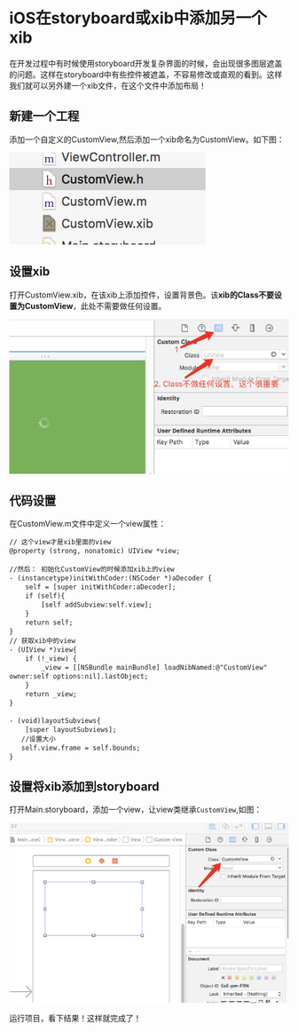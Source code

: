 # iOS在storyboard或xib中添加另一个xib
在开发过程中有时候使用storyboard开发复杂界面的时候，会出现很多图层遮盖的问题。这样在storyboard中有些控件被遮盖，不容易修改或直观的看到。这样我们就可以另外建一个xib文件，在这个文件中添加布局！

## 新建一个工程
添加一个自定义的CustomView,然后添加一个xib命名为CustomView。如下图：

![customView](./customView.jpg)

## 设置xib
打开CustomView.xib，在该xib上添加控件，设置背景色。该**xib的Class不要设置为CustomView**，此处不需要做任何设置。

![xib](./xib.jpg)

## 代码设置
在CustomView.m文件中定义一个view属性：
```
// 这个view才是xib里面的view
@property (strong, nonatomic) UIView *view;

//然后： 初始化CustomView的时候添加xib上的view
- (instancetype)initWithCoder:(NSCoder *)aDecoder {
    self = [super initWithCoder:aDecoder];
    if (self){
        [self addSubview:self.view];
    }
    return self;
}
// 获取xib中的view
- (UIView *)view{
    if (!_view) {
        _view = [[NSBundle mainBundle] loadNibNamed:@"CustomView" owner:self options:nil].lastObject;
    }
    return _view;
}

- (void)layoutSubviews{
    [super layoutSubviews];
   //设置大小
   self.view.frame = self.bounds;
}
```

## 设置将xib添加到storyboard
打开Main.storyboard，添加一个view，让view类继承`CustomView`,如图：

![storyboard](./storyboard.jpg)

运行项目，看下结果！这样就完成了！

